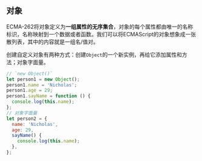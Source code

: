 ## 对象

ECMA-262将对象定义为**一组属性的无序集合**，对象的每个属性都由唯一的名称标识，名称映射到一个数据或者函数。我们可以将ECMAScript的对象想象成一张散列表，其中的内容就是一组名/值对。

创建自定义对象有两种方式：创建`Object`的一个新实例，再给它添加属性和方法；对象字面量。
```js
// `new Object()`
let person1 = new Object();
person1.name = 'Nicholas';
person1.age = 29;
person1.sayName = function () {
  console.log(this.name);
};
// 对象字面量
let person2 = {
  name: 'Nicholas',
  age: 29,
  sayName() {
    console.log(this.name);
  },
};
```